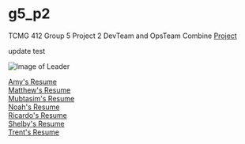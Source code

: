 # g5_p2
TCMG 412 Group 5 Project 2
DevTeam and OpsTeam Combine [Project](https://noahwoinicki.github.io/g5_p2/)

update test

![Image of Leader](https://github.com/noahwoinicki/g5_p2/blob/master/leader.JPG?raw=true)


[Amy's Resume](https://github.com/noahwoinicki/g5_p2/blob/master/Amy's%20Resume)
<br>
[Matthew's Resume](https://github.com/noahwoinicki/g5_p2/blob/master/Matthew's%20Resume)
<br>
[Mubtasim's Resume](https://github.com/noahwoinicki/g5_p2/blob/master/Mubtasim's%20Resume)
<br>
[Noah's Resume](https://github.com/noahwoinicki/g5_p2/blob/master/Noah's%20Resume)
<br>
[Ricardo's Resume](RicardoResume.txt)
<br>
[Shelby's Resume](https://github.com/noahwoinicki/g5_p2/blob/master/Shelby's%20Resume)
<br>
[Trent's Resume](TrentResume.txt)




